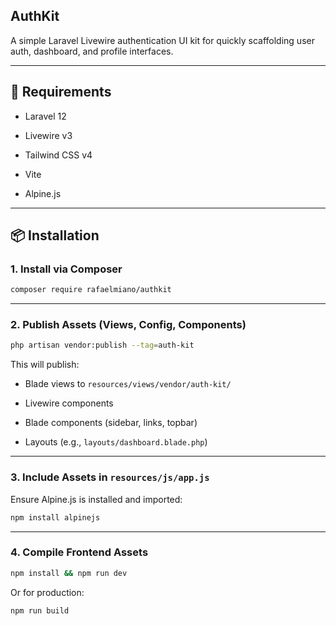 ## AuthKit

A simple Laravel Livewire authentication UI kit for quickly scaffolding user auth, dashboard, and profile interfaces.

---

## 🧱 Requirements

- Laravel 12
  
- Livewire v3
  
- Tailwind CSS v4
  
- Vite
  
- Alpine.js
  

---

## 📦 Installation

### 1. Install via Composer

```bash
composer require rafaelmiano/authkit
```

---

### 2. Publish Assets (Views, Config, Components)

```bash
php artisan vendor:publish --tag=auth-kit
```

This will publish:

- Blade views to `resources/views/vendor/auth-kit/`
  
- Livewire components
  
- Blade components (sidebar, links, topbar)
  
- Layouts (e.g., `layouts/dashboard.blade.php`)

---

### 3. Include Assets in `resources/js/app.js`

Ensure Alpine.js is installed and imported:

```bash
npm install alpinejs
```

---

### 4. Compile Frontend Assets

```bash
npm install && npm run dev
```

Or for production:

```bash
npm run build
```
